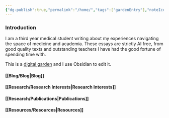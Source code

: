 ```yaml
---
{"dg-publish":true,"permalink":"/home/","tags":["gardenEntry"],"noteIcon":""}
---
```


### Introduction

I am a third year medical student writing about my experiences navigating the space of medicine and academia. These essays are strictly AI free, from good quality texts and outstanding teachers I have had the good fortune of spending time with. 

This is a [digital garden](https://github.com/oleeskild/obsidian-digital-garden) and I use Obsidian to edit it. 

#### [[Blog/Blog\|Blog]] 

#### [[Research/Research Interests\|Research Interests]]

#### [[Research/Publications\|Publications]]

#### [[Resources/Resources\|Resources]]

